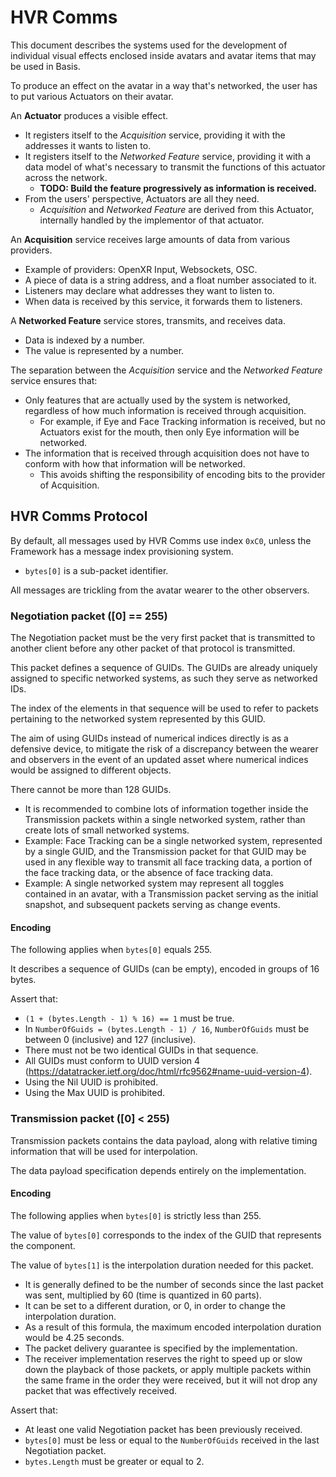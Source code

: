﻿HVR Comms
======

This document describes the systems used for the development of individual visual effects enclosed inside avatars
and avatar items that may be used in Basis.

To produce an effect on the avatar in a way that's networked, the user has to put various Actuators on their avatar.

An **Actuator** produces a visible effect.
- It registers itself to the *Acquisition* service, providing it with the addresses it wants to listen to.
- It registers itself to the *Networked Feature* service, providing it with a data model of what's necessary
  to transmit the functions of this actuator across the network.
    - **TODO: Build the feature progressively as information is received.**
- From the users' perspective, Actuators are all they need.
  - *Acquisition* and *Networked Feature* are derived from this Actuator, internally handled by the implementor of that actuator.

An **Acquisition** service receives large amounts of data from various providers.
- Example of providers: OpenXR Input, Websockets, OSC.
- A piece of data is a string address, and a float number associated to it.
- Listeners may declare what addresses they want to listen to.
- When data is received by this service, it forwards them to listeners.

A **Networked Feature** service stores, transmits, and receives data.
- Data is indexed by a number.
- The value is represented by a number.

The separation between the *Acquisition* service and the *Networked Feature* service ensures that:
- Only features that are actually used by the system is networked, regardless of how much information is received through acquisition.
  - For example, if Eye and Face Tracking information is received, but no Actuators exist for the mouth, then only Eye information will be networked.
- The information that is received through acquisition does not have to conform with how that information will be networked.
  - This avoids shifting the responsibility of encoding bits to the provider of Acquisition.

## HVR Comms Protocol

By default, all messages used by HVR Comms use index `0xC0`, unless the Framework has a message index provisioning system.

- `bytes[0]` is a sub-packet identifier.

All messages are trickling from the avatar wearer to the other observers.

### Negotiation packet (\[0\] == 255)

The Negotiation packet must be the very first packet that is transmitted to another client before any other packet of that protocol is transmitted.

This packet defines a sequence of GUIDs. The GUIDs are already uniquely assigned to specific networked systems, as such they serve
as networked IDs.

The index of the elements in that sequence will be used to refer to packets pertaining to the networked system represented by this GUID.

The aim of using GUIDs instead of numerical indices directly is as a defensive device, to mitigate the risk of a discrepancy between the
wearer and observers in the event of an updated asset where numerical indices would be assigned to different objects.

There cannot be more than 128 GUIDs.
- It is recommended to combine lots of information together inside the Transmission packets within a single networked system, rather than
  create lots of small networked systems.
- Example: Face Tracking can be a single networked system, represented by a single GUID, and the Transmission packet for that GUID
  may be used in any flexible way to transmit all face tracking data, a portion of the face tracking data, or the absence of face tracking data.
- Example: A single networked system may represent all toggles contained in an avatar, with a Transmission packet serving as the initial snapshot,
  and subsequent packets serving as change events.

#### Encoding

The following applies when `bytes[0]` equals 255.

It describes a sequence of GUIDs (can be empty), encoded in groups of 16 bytes.

Assert that:
- `(1 + (bytes.Length - 1) % 16) == 1` must be true.
- In `NumberOfGuids = (bytes.Length - 1) / 16`, `NumberOfGuids` must be between 0 (inclusive) and 127 (inclusive).
- There must not be two identical GUIDs in that sequence.
- All GUIDs must conform to UUID version 4 (https://datatracker.ietf.org/doc/html/rfc9562#name-uuid-version-4).
- Using the Nil UUID is prohibited.
- Using the Max UUID is prohibited.

### Transmission packet (\[0\] < 255)

Transmission packets contains the data payload, along with relative timing information that will be used for interpolation.

The data payload specification depends entirely on the implementation.

#### Encoding

The following applies when `bytes[0]` is strictly less than 255.

The value of `bytes[0]` corresponds to the index of the GUID that represents the component.

The value of `bytes[1]` is the interpolation duration needed for this packet.
- It is generally defined to be the number of seconds since the last packet was sent, multiplied by 60 (time is quantized in 60 parts).
- It can be set to a different duration, or 0, in order to change the interpolation duration.
- As a result of this formula, the maximum encoded interpolation duration would be 4.25 seconds.
- The packet delivery guarantee is specified by the implementation.
- The receiver implementation reserves the right to speed up or slow down the playback of those packets,
  or apply multiple packets within the same frame in the order they were received,
  but it will not drop any packet that was effectively received.

Assert that:
- At least one valid Negotiation packet has been previously received.
- `bytes[0]` must be less or equal to the `NumberOfGuids` received in the last Negotiation packet.
- `bytes.Length` must be greater or equal to 2.
